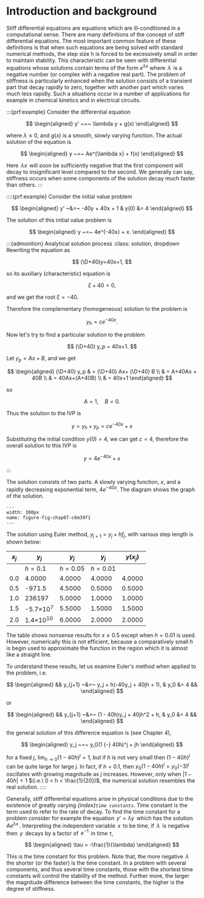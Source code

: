 # Introduction and background

Stiff differential equations are equations which are ill-conditioned in
a computational sense. There are many definitions of the concept of
stiff differential equations. The most important common feature of these
definitions is that when such equations are being solved with standard
numerical methods, the step size h is forced to be excessively small in
order to maintain stability. This characteristic can be seen with
differential equations whose solutions contain terms of the form
$e^{\lambda x}$ where $\,\lambda\,$ is a negative number (or complex
with a negative real part). The problem of stiffness is particularly
enhanced when the solution consists of a transient part that decay
rapidly to zero, together with another part which varies much less
rapidly. Such a situations occur in a number of applications for example
in chemical kinetics and in electrical circuits.

:::{prf:example}
Consider the differential equation 

$$
\begin{aligned}
        y' ~=~ \lambda y + g(x)    
\end{aligned}
$$

 where $\lambda \leq 0$, and $g(x)$ is a smooth, slowly
varying function. The actual solution of the equation is


$$
\begin{aligned}
        y ~=~ Ae^{\lambda x} + f(x)    
\end{aligned}
$$

 Here $\,\lambda x\,$ will soon be sufficiently negative
that the first component will decay to insignificant level compared to
the second. We generally can say, stiffness occurs when some components
of the solution decay much faster than others.
:::

::::{prf:example}
Consider the initial value problem

$$
\begin{aligned}
            y' ~&=~ -40y + 40x + 1 & y(0) &= 4        
\end{aligned}
$$

The solution of this initial value problem is

$$
\begin{aligned}
        y ~=~ 4e^{-40x} + x.        
\end{aligned}
$$

:::{admonition} Analytical solution process
:class: solution, dropdown
Rewriting the equation as

$$
(\D+40)y=40x+1,
$$

so its auxiliary (characteristic) equation is

$$
\xi+40=0,
$$

and we get the root $\xi=-40$.

Therefore the complementary (homogeneous) solution to the problem is

$$
y_h = c e^{-40x}.
$$

Now let's try to find a particular solution to the problem

$$
(\D+40) y_p = 40x+1. 
$$

Let  $y_p = Ax+B$, and we get

$$
\begin{aligned}
(\D+40) y_p & = (\D+40) Ax+ (\D+40) B \\
            & = A+40Ax + 40B \\
            & = 40Ax+(A+40B) \\
            & = 40x+1
\end{aligned}
$$

so

$$
A=1, \quad B=0.
$$

Thus the solution to the IVP is

$$
y= y_h + y_p= c e^{-40x} + x 
$$

Substituting the initial condition $y(0)=4$, we can get $c=4$, therefore the overall solution to this IVP is

$$
y=4e^{-40x}+x
$$

:::

The solution consists of two parts. A slowly varying
function, $x$, and a rapidly decreasing exponential term, $4e^{-40x}$.
The diagram shows the graph of the solution.

```{figure} /images/07/fig-chap07-c6m39f1.svg
---
width: 300px
name: figure-fig-chap07-c6m39f1
---
```

The solution using Euler method, $y_{j+1} = y_j + hf_j$, with various
step length is shown below:


| $x_j$ | $y_j$     | $y_j$      | $y_j$ | $y(x_j)$ |
|--|--|--|--|--|
|       | $h = 0.1$ | $h = 0.05$ | $h = 0.01$ |
| 0.0   | 4.0000 | 4.0000 | 4.0000 | 4.0000|
|0.5 | -971.5 | 4.5000 | 0.5000 | 0.5000|
|1.0 | 236197 | 5.0000 | 1.0000 | 1.0000|
|1.5 | -5.7$\times 10^7$ | 5.5000 | 1.5000 | 1.5000|
|2.0 | 1.4$\times 10^{10}$ | 6.0000 | 2.0000 | 2.0000|


The table shows nonsense results for $x \geq 0.5$ except when $h = 0.01$
is used. However, numerically this is not efficient, because a
comparatively small $h$ is begin used to approximate the function in the
region which it is almost like a straight line.

To understand these results, let us examine Euler's method when applied
to the problem, i.e. 

$$
\begin{aligned}
        && y_{j+1} ~&=~ y_j + h(-40y_j + 40jh + 1),
        & y_0 &= 4 &&    
\end{aligned}
$$

or 

$$
\begin{aligned}
        && y_{j+1} ~&=~ (1 - 40h)y_j + 40jh^2 + h,
        & y_0 &= 4 &&    
\end{aligned}
$$

the general solution of this difference equation is (see
Chapter 4), 

$$
\begin{aligned}
        y_j ~=~ y_0(1 {-} 40h)^j + jh    
\end{aligned}
$$

for a fixed $j$,
$\displaystyle\lim_{h \to 0} (1 - 40h)^j = 1$, but if $h$ is not very
small then $(1 - 40h)^j$ can be quite large for large $j$. In fact, if
$h = 0.1$, then $y_0(1 - 40h)^j = y_0(-3)^j$ oscillates with growing
magnitude as $j$ increases. However, only when $|1 - 40h| < 1$
$(i.e.\ 0 < h < \frac{1}{20})$, the numerical solution resembles the
real solution.
::::

Generally, stiff differential equations arise in physical conditions due
to the existence of greatly varying *{index}`time constants`*. Time constant is
the term used to refer to the rate of decay. To find the time constant
for a problem consider for example the equation $\,y' = \lambda y\,$
which has the solution $\,Ae^{\lambda x}\,$. Interpreting the
independent variable $\,x\,$ to be time, if $\,\lambda\,$ is negative
then $\,y\,$ decays by a factor of $\,e^{-1}\,$ in time $\tau$,


$$
\begin{aligned}
    \tau = -\frac{1}{\lambda}
\end{aligned}
$$

This is the time constant for this problem. Note that,
the more negative $\,\lambda\,$ the shorter (or the faster) is the time
constant. In a problem with several components, and thus several time
constants, those with the shortest time constants will control the
stability of the method. Further more, the larger the magnitude
difference between the time constants, the higher is the degree of
stiffness.
